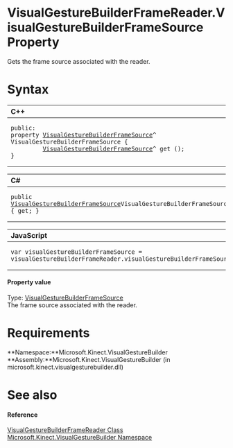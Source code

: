 VisualGestureBuilderFrameReader.VisualGestureBuilderFrameSource Property  
========================================================================  

Gets the frame source associated with the reader. <span id="syntaxSection"></span>

Syntax  
======  

<table>
<colgroup>
<col width="100%" />
</colgroup>
<thead>
<tr class="header">
<th align="left">C++</th>
</tr>
</thead>
<tbody>
<tr class="odd">
<td align="left"><pre><code>public:  
property <a href="../../VisualGestureBuilderFram.md">VisualGestureBuilderFrameSource</a>^ VisualGestureBuilderFrameSource {  
         <a href="../../VisualGestureBuilderFram.md">VisualGestureBuilderFrameSource</a>^ get ();  
}</code></pre></td>
</tr>
</tbody>
</table>

<table>
<colgroup>
<col width="100%" />
</colgroup>
<thead>
<tr class="header">
<th align="left">C#</th>
</tr>
</thead>
<tbody>
<tr class="odd">
<td align="left"><pre><code>public <a href="../../VisualGestureBuilderFram.md">VisualGestureBuilderFrameSource</a>VisualGestureBuilderFrameSource { get; }</code></pre></td>
</tr>
</tbody>
</table>

<table>
<colgroup>
<col width="100%" />
</colgroup>
<thead>
<tr class="header">
<th align="left">JavaScript</th>
</tr>
</thead>
<tbody>
<tr class="odd">
<td align="left"><pre><code>var visualGestureBuilderFrameSource = visualGestureBuilderFrameReader.visualGestureBuilderFrameSource;</code></pre></td>
</tr>
</tbody>
</table>

<span id="ID4ER"></span>
#### Property value  

Type: [VisualGestureBuilderFrameSource](../../VisualGestureBuilderFram.md)  
The frame source associated with the reader.  

<span id="requirements"></span>

Requirements  
============  

**Namespace:**Microsoft.Kinect.VisualGestureBuilder  
**Assembly:**Microsoft.Kinect.VisualGestureBuilder (in microsoft.kinect.visualgesturebuilder.dll)  

<span id="ID4E3"></span>

See also  
========  

<span id="ID4E5"></span>
#### Reference  

[VisualGestureBuilderFrameReader Class](../../VisualGestureBuilderFram.md)  
 [Microsoft.Kinect.VisualGestureBuilder Namespace](../../../Kinect.VisualGestureBuil.md)  



<!--Please do not edit the data in the comment block below.-->
<!--
TOCTitle : VisualGestureBuilderFrameSource Property
RLTitle : VisualGestureBuilderFrameReader.VisualGestureBuilderFrameSource Property
KeywordK : VisualGestureBuilderFrameSource property
KeywordK : VisualGestureBuilderFrameReader.VisualGestureBuilderFrameSource property
KeywordF : Microsoft.Kinect.VisualGestureBuilder.VisualGestureBuilderFrameReader.VisualGestureBuilderFrameSource
KeywordF : VisualGestureBuilderFrameReader.VisualGestureBuilderFrameSource
KeywordF : VisualGestureBuilderFrameSource
KeywordF : Microsoft.Kinect.VisualGestureBuilder.VisualGestureBuilderFrameReader.VisualGestureBuilderFrameSource
KeywordA : P:Microsoft.Kinect.VisualGestureBuilder.VisualGestureBuilderFrameReader.VisualGestureBuilderFrameSource
AssetID : P:Microsoft.Kinect.VisualGestureBuilder.VisualGestureBuilderFrameReader.VisualGestureBuilderFrameSource
Locale : en-us
CommunityContent : 1
APIType : Managed
APILocation : microsoft.kinect.visualgesturebuilder.dll
APIName : Microsoft.Kinect.VisualGestureBuilder.VisualGestureBuilderFrameReader.VisualGestureBuilderFrameSource
TargetOS : Windows
TopicType : kbSyntax
DevLang : VB
DevLang : CSharp
DevLang : JavaScript
DevLang : C++
DocSet : K4Wv2
ProjType : K4Wv2Proj
Technology : Kinect for Windows
Product : Kinect for Windows SDK v2
productversion : 20
-->
